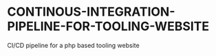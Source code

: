 # CONTINOUS-INTEGRATION-PIPELINE-FOR-TOOLING-WEBSITE
CI/CD pipeline for a php based tooling website 
